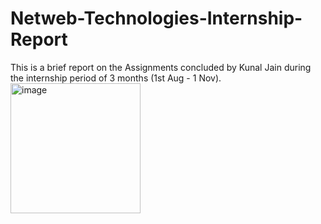 # Netweb-Technologies-Internship-Report 
This is a brief report on the Assignments concluded by Kunal Jain during the internship period of 3 months (1st Aug - 1 Nov).
<img width="208" alt="image" src="https://github.com/user-attachments/assets/2b82c234-9422-40a1-a593-a17e1736d48a">
